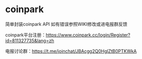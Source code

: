 # coinpark

简单封装coinpark API 
如有错误参照WIKI修改或进电报群反馈

coinpark平台注册：https://www.coinpark.cc/login/Register?id=811327735&lang=zh

电报讨论群：https://t.me/joinchat/JBAcgg2Q0HglZtB0PTKWkA
